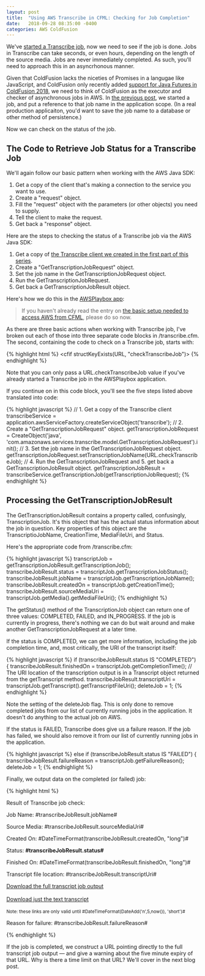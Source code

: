 ```yaml
---
layout: post
title:  "Using AWS Transcribe in CFML: Checking for Job Completion"
date:   2018-09-28 08:35:00 -0400
categories: AWS ColdFusion
---
```

We've [started a Transcribe job](https://brianklaas.net/aws/coldfusion/2018/09/18/Using-AWS-Transcribe-in-CFML-Part-2.html), now we need to see if the job is done. Jobs in Transcribe can take seconds, or even hours, depending on the length of the source media. Jobs are never immediately completed. As such, you'll need to approach this in an asyncrhonous manner.

Given that ColdFusion lacks the niceties of Promises in a langugae like JavaScript, and ColdFusion only recently added [support for Java Futures in ColdFusion 2018](https://coldfusion.adobe.com/2018/07/asynchronous-programming-in-coldfusion-2018-release/), we need to think of ColdFusion as the executor and checker of asynchronous jobs in AWS. In [the previous post](https://brianklaas.net/aws/coldfusion/2018/09/18/Using-AWS-Transcribe-in-CFML-Part-2.html), we started a job, and put a reference to that job name in the application scope. (In a real production applicaiton, you'd want to save the job name to a database or other method of persistence.)

Now we can check on the status of the job.

## The Code to Retrieve Job Status for a Transcribe Job

We'll again follow our basic pattern when working with the AWS Java SDK:

1. Get a copy of the client that's making a connection to the service you want to use.
2. Create a "request" object.
3. Fill the "request" object with the parameters (or other objects) you need to supply.
4. Tell the client to make the request.
5. Get back a "response" object.

Here are the steps to checking the status of a Transcribe job via the AWS Java SDK:

1. Get a copy of [the Transcribe client we created in the first part of this series](/aws/coldfusion/2018/07/23/Using-AWS-Transcribe-In-CFML-Part-1.html).
2. Create a "GetTranscriptionJobRequest" object.
3. Set the job name in the GetTranscriptionJobRequest object.
4. Run the GetTranscriptionJobRequest.
5. Get back a GetTranscriptionJobResult object.

Here's how we do this in the [AWSPlaybox app](https://github.com/brianklaas/awsPlaybox):

> If you haven't already read the entry on [the basic setup needed to access AWS from CFML](/aws/coldfusion/2018/05/21/Basic-Setup-Needed-To-Access-AWS-From-CFML.html), please do so now.

As there are three basic actions when working with Transcribe job, I've broken out each of those into three separate code blocks in /transcribe.cfm. The second, containing the code to check on a Transcribe job, starts with:

{% highlight html %}
<cfif structKeyExists(URL, "checkTranscribeJob")>
{% endhighlight %}

Note that you can only pass a URL.checkTranscribeJob value if you've already started a Transcribe job in the AWSPlaybox application.

If you continue on in this code block, you'll see the five steps listed above translated into code:

{% highlight javascript %}
// 1. Get a copy of the Transcribe client
transcribeService = application.awsServiceFactory.createServiceObject('transcribe');
// 2. Create a "GetTranscriptionJobRequest" object.
getTranscriptionJobRequest = CreateObject('java', 'com.amazonaws.services.transcribe.model.GetTranscriptionJobRequest').init();
// 3. Set the job name in the GetTranscriptionJobRequest object.
getTranscriptionJobRequest.setTranscriptionJobName(URL.checkTranscribeJob);
// 4. Run the GetTranscriptionJobRequest and 5. get back a GetTranscriptionJobResult object.
getTranscriptionJobResult = transcribeService.getTranscriptionJob(getTranscriptionJobRequest);
{% endhighlight %}

## Processing the GetTranscriptionJobResult

The GetTranscriptionJobResult contains a property called, confusingly, TranscriptionJob. It's this object that has the actual status information about the job in question. Key properties of this object are the TranscriptioJobName, CreationTime,  MediaFileUri, and Status.

Here's the appropriate code from /transcribe.cfm:

{% highlight javascript %}
transcriptJob = getTranscriptionJobResult.getTranscriptionJob();
transcribeJobResult.status = transcriptJob.getTranscriptionJobStatus();
transcribeJobResult.jobName = transcriptJob.getTranscriptionJobName();
transcribeJobResult.createdOn = transcriptJob.getCreationTime();
transcribeJobResult.sourceMediaUri = transcriptJob.getMedia().getMediaFileUri();
{% endhighlight %}

The getStatus() method of the TranscriptionJob object can return one of three values: COMPLETED, FAILED, and IN_PROGRESS. If the job is currently in progress, there's nothing we can do but wait around and make another GetTranscriptionJobRequest at a later time.

If the status is COMPLETED, we can get more information, including the job completion time, and, most critically, the URI of the transcript itself:

{% highlight javascript %}
if (transcribeJobResult.status IS "COMPLETED") {
  transcribeJobResult.finishedOn = transcriptJob.getCompletionTime();
  // The URI location of the transcription output is in a Transcript object returned from the getTranscript method.
  transcribeJobResult.transcriptUri = transcriptJob.getTranscript().getTranscriptFileUri();
  deleteJob = 1;
{% endhighlight %}

Note the setting of the deleteJob flag. This is only done to remove completed jobs from our list of currently running jobs in the application. It doesn't do anything to the actual job on AWS.

If the status is FAILED, Transcribe does give us a failure reason. If the job has failed, we should also remove it from our list of currently running jobs in the application.

{% highlight javascript %}
else if (transcribeJobResult.status IS "FAILED") {
  transcribeJobResult.failureReason = transcriptJob.getFailureReason();
  deleteJob = 1;
{% endhighlight %}

Finally, we output data on the completed (or failed) job:

{% highlight html %}
<p>Result of Transcribe job check:</p>
<cfoutput>
  <p>Job Name: #transcribeJobResult.jobName#</p>
  <p>Source Media: #transcribeJobResult.sourceMediaUri#</p>
  <p>Created On: #DateTimeFormat(transcribeJobResult.createdOn, "long")#</p>
  <p>Status: <strong>#transcribeJobResult.status#</strong></p>
  <cfif (transcribeJobResult.status IS "COMPLETED")>
    <p>Finished On: #DateTimeFormat(transcribeJobResult.finishedOn, "long")#</p>
    <p>Transcript file location: #transcribeJobResult.transcriptUri#</p>
    <p><a href="#transcribeJobResult.transcriptUri#" download>Download the full transcript job output</a>
    <br/><br/><a href="transcribe.cfm?getTranscriptText=#transcribeJobResult.jobName#" download>Download just the text transcript</a>
    <br/><br/><small>Note: these links are only valid until #DateTimeFormat(DateAdd('n',5,now()), 'short')#</small></p>
  <cfelseif (transcribeJobResult.status IS "FAILED")>
    <p>Reason for failure: #transcribeJobResult.failureReason#</p>
  </cfif>
</cfoutput>
{% endhighlight %}

If the job is completed, we construct a URL pointing directly to the full transcript job output &mdash; and give a warning about the five minute expiry of that URL. Why is there a time limit on that URL? We'll cover in the next blog post. 